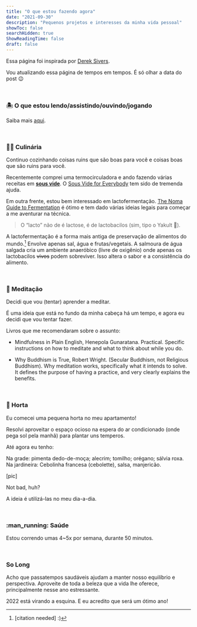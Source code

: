 ```yaml
---
title: "O que estou fazendo agora"
date: "2021-09-30"
description: "Pequenos projetos e interesses da minha vida pessoal"
showToc: false
searchHidden: true
ShowReadingTime: false
draft: false
---
```


Essa página foi inspirada por [Derek Sivers](https://nownownow.com/about). 

Vou atualizando essa página de tempos em tempos. É só olhar a data do post :wink:

&nbsp;
&nbsp;

### :desert_island: O que estou lendo/assistindo/ouvindo/jogando

Saiba mais [aqui](https://odirk.org/midia-consumida).

&nbsp;
&nbsp;

### :cook: Culinária

Continuo cozinhando coisas ruins que são boas para você e coisas boas que são ruins para você.

Recentemente comprei uma termocirculadora e ando fazendo várias receitas em **[sous vide](https://pt.wikipedia.org/wiki/Sous_vide)**. O [Sous Vide for Everybody](https://www.amazon.com/Sous-Vide-Everybody-Foolproof-Technique/dp/1945256494) tem sido de tremenda ajuda.

Em outra frente, estou bem interessado em lactofermentação. [The Noma Guide to Fermentation](https://www.amazon.com/Noma-Guide-Fermentation-lacto-ferments-Foundations/dp/1579657184) é ótimo e tem dado várias ideias legais para começar a me aventurar na técnica.

> O “lacto” não de é lactose, é de lactobacilos (sim, tipo o Yakult :rofl:).

A lactofermentação é a forma mais antiga de preservação de alimentos do mundo.[^1] Envolve apenas sal, água e frutas/vegetais. A salmoura de água salgada cria um ambiente anaeróbico (livre de oxigênio) onde apenas os lactobacilos ~~vivos~~ podem sobreviver. Isso altera o sabor e a consistência do alimento.

[^1]: [citation needed] :)

&nbsp;
&nbsp;

### :lotus_position: Meditação

Decidi que vou (tentar) aprender a meditar.

É uma ideia que está no fundo da minha cabeça há um tempo, e agora eu decidi que vou tentar fazer.

Livros que me recomendaram sobre o assunto:

- Mindfulness in Plain English, Henepola Gunaratana. 
Practical. Specific instructions on how to meditate and what to think about while you do.

- Why Buddhism is True, Robert Wright. 
(Secular Buddhism, not Religious Buddhism). Why meditation works, specifically what it intends to solve. It defines the purpose of having a practice, and very clearly explains the benefits.

&nbsp;
&nbsp;

### :herb: Horta

Eu comecei uma pequena horta no meu apartamento!

Resolvi aproveitar o espaço ocioso na espera do ar condicionado (onde pega sol pela manhã) para plantar uns temperos.

Até agora eu tenho:

Na grade: pimenta dedo-de-moça; alecrim; tomilho; orégano; sálvia roxa. Na jardineira: Cebolinha francesa (cebolette), salsa, manjericão.

[pic]

Not bad, huh?

A ideia é utilizá-las no meu dia-a-dia.

&nbsp;
&nbsp;

### :man_running: Saúde

Estou correndo umas 4~5x por semana, durante 50 minutos.

&nbsp;
&nbsp;

### So Long

Acho que passatempos saudáveis ajudam a manter nosso equilíbrio e perspectiva. Aproveite de toda a beleza que a vida lhe oferece, principalmente nesse ano estressante. 

2022 está virando a esquina. E eu acredito que será um ótimo ano!